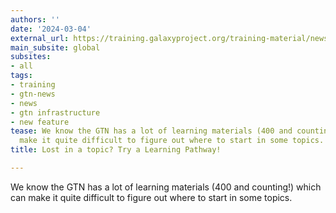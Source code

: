 ```yaml
---
authors: ''
date: '2024-03-04'
external_url: https://training.galaxyproject.org/training-material/news/2024/03/04/gtn-learning-path-highlights.html
main_subsite: global
subsites:
- all
tags:
- training
- gtn-news
- news
- gtn infrastructure
- new feature
tease: We know the GTN has a lot of learning materials (400 and counting!) which can
  make it quite difficult to figure out where to start in some topics.
title: Lost in a topic? Try a Learning Pathway!

---
```

We know the GTN has a lot of learning materials (400 and counting!) which can make it quite difficult to figure out where to start in some topics.